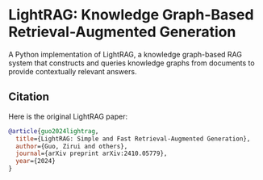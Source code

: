 # LightRAG: Knowledge Graph-Based Retrieval-Augmented Generation

A Python implementation of LightRAG, a knowledge graph-based RAG system that constructs and queries knowledge graphs from documents to provide contextually relevant answers.

## Citation

Here is the original LightRAG paper:

```bibtex
@article{guo2024lightrag,
  title={LightRAG: Simple and Fast Retrieval-Augmented Generation},
  author={Guo, Zirui and others},
  journal={arXiv preprint arXiv:2410.05779},
  year={2024}
}
